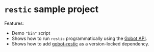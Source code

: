 # `restic` sample project

Features:

- Demo `"bin"` script
- Shows how to run `restic` programmatically using the [Gobot API](https://github.com/benallfree/gobot/tree/v1.0.0-alpha.28/docs/readme.md).
- Shows how to add [gobot-restic](https://www.npmjs.com/package/gobot-restic) as a version-locked dependency.

